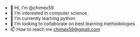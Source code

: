 - 👋 Hi, I’m @chimex59
- 👀 I’m interested in computer science
- 🌱 I’m currently learning python
- 💞️ I’m looking to collaborate on best learning methodologies
- 📫 How to reach me chimex59@gmail.com

<!---
chimex59/chimex59 is a ✨ special ✨ repository because its `README.md` (this file) appears on your GitHub profile.
You can click the Preview link to take a look at your changes.
--->
